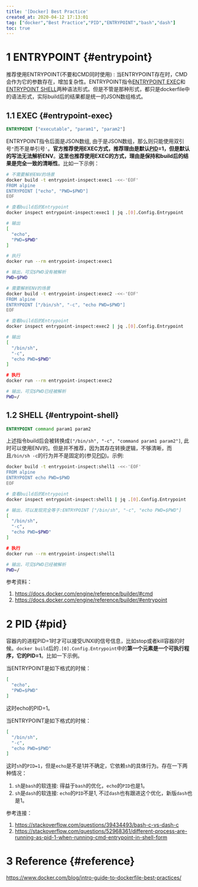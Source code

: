 ```yaml
---
title: '[Docker] Best Practice'
created_at: 2020-04-12 17:13:01
tag: ["docker","Best Practice","PID","ENTRYPOINT","bash","dash"]
toc: true
---
```


# 1 ENTRYPOINT {#entrypoint} 

推荐使用ENTRYPOINT(不要和CMD同时使用) : 当ENTRYPOINT存在时，CMD会作为它的参数存在，增加复杂性。ENTRYPOINT指令[ENTRYPOINT EXEC][ENTRYPOINT-EXEC]和[ENTRYPOINT SHELL][ENTRYPOINT-SHELL]两种语法形式。但是不管是那种形式，都只是dockerfile中的语法形式，实际build后的结果都是统一的JSON数组格式。

## 1.1 EXEC {#entrypoint-exec}

```dockerfile
ENTRYPOINT ["executable", "param1", "param2"]
```
ENTRYPOINT指令后面是JSON数组, 由于是JSON数组，那么则只能使用双引号`"`而不是单引号`'`。**官方推荐使用EXEC方式，推荐理由是默认[PID]=1，但是默认的写法无法解析ENV**。**这里也推荐使用EXEC的方式，理由是保持和build后的结果是完全一致的清晰性**。比如一下示例：

```bash
# 不需要解析ENV的场景
docker build -t entrypoint-inspect:exec1 -<<-'EOF'
FROM alpine
ENTRYPOINT ["echo", "PWD=$PWD"]
EOF

# 查看build后的Entrypoint
docker inspect entrypoint-inspect:exec1 | jq .[0].Config.Entrypoint

# 输出
[
  "echo",
  "PWD=$PWD"
]

# 执行
docker run --rm entrypoint-inspect:exec1

# 输出，可见$PWD没有被解析
PWD=$PWD
```

```bash
# 需要解析ENV的场景
docker build -t entrypoint-inspect:exec2 -<<-'EOF'
FROM alpine
ENTRYPOINT ["/bin/sh", "-c", "echo PWD=$PWD"]
EOF

# 查看build后的Entrypoint
docker inspect entrypoint-inspect:exec2 | jq .[0].Config.Entrypoint

# 输出
[
  "/bin/sh",
  "-c",
  "echo PWD=$PWD"
]

# 执行
docker run --rm entrypoint-inspect:exec2

# 输出，可见$PWD已经被解析
PWD=/
```

## 1.2 SHELL {#entrypoint-shell}

```dockerfile
ENTRYPOINT command param1 param2
```
上述指令build后会被转换成`["/bin/sh", "-c", "command param1 param2"]`, 此时可以使用ENV的。但是并不推荐，因为其存在转换逻辑，不够清晰，而且`/bin/sh -c`的行为并不是固定的(参见[PID])。示例:

```bash
docker build -t entrypoint-inspect:shell1 -<<-'EOF'
FROM alpine
ENTRYPOINT echo PWD=$PWD
EOF

# 查看build后的Entrypoint
docker inspect entrypoint-inspect:shell1 | jq .[0].Config.Entrypoint

# 输出，可以发现完全等于:ENTRYPOINT ["/bin/sh", "-c", "echo PWD=$PWD"]
[
  "/bin/sh",
  "-c",
  "echo PWD=$PWD"
]

# 执行
docker run --rm entrypoint-inspect:shell1

# 输出，可见$PWD已经被解析
PWD=/
```

参考资料：
1. <https://docs.docker.com/engine/reference/builder/#cmd>
2. <https://docs.docker.com/engine/reference/builder/#entrypoint>

# 2 PID {#pid}

容器内的进程PID=1时才可以接受UNXI的信号信息，比如stop或者kill容器的时候。`docker build`后的`.[0].Config.Entrypoint`中的**第一个元素是一个可执行程序，它的PID=1**。比如一下示例。

当ENTRYPOINT是如下格式的时候：
```json
[
  "echo",
  "PWD=$PWD"
]
```
这时echo的PID=1。

当ENTRYPOINT是如下格式的时候：
```json
[
  "/bin/sh",
  "-c",
  "echo PWD=$PWD"
]
```
这时`sh`的`PID=1`，但是`echo`是不是1并不确定，它依赖`sh`的具体行为。存在一下两种情况：
1. `sh`是`bash`的软连接: 得益于`bash`的优化，`echo`的`PID`也是1。
2. `sh`是`dash`的软连接: `echo`的`PID`不是1, 不过`dash`也有跟进这个优化，新版`dash`也是1。

参考连接：
1. <https://stackoverflow.com/questions/39434493/bash-c-vs-dash-c>
2. <https://stackoverflow.com/questions/52968361/different-process-are-running-as-pid-1-when-running-cmd-entrypoint-in-shell-form>

# 3 Reference {#reference}

https://www.docker.com/blog/intro-guide-to-dockerfile-best-practices/

[ENTRYPOINT-EXEC]:#entrypoint-exec
[ENTRYPOINT-SHELL]:#entrypoint-shell
[PID]:#pid
